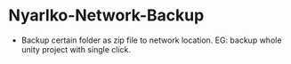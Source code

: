 # Nyarlko-Network-Backup
* Backup certain folder as zip file to network location. EG: backup whole unity project with single click.
